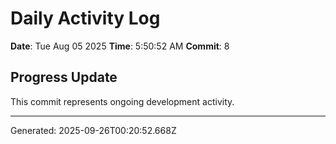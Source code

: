 # Daily Activity Log

**Date**: Tue Aug 05 2025
**Time**: 5:50:52 AM
**Commit**: 8

## Progress Update

This commit represents ongoing development activity.

---
Generated: 2025-09-26T00:20:52.668Z
